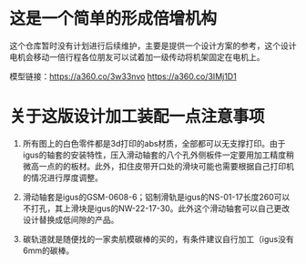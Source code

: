 # 这是一个简单的形成倍增机构

这个仓库暂时没有计划进行后续维护，主要是提供一个设计方案的参考，这个设计电机会移动一倍行程各位朋友可以试着加一级传动将机架固定在电机上。

模型链接：https://a360.co/3w33nvo
         https://a360.co/3IMj1D1
# 关于这版设计加工装配一点注意事项

1. 所有图上的白色零件都是3d打印的abs材质，全部都可以无支撑打印。由于igus的轴套的安装特性，压入滑动轴套的八个孔外侧板件一定要用加工精度稍微高一点的的板材。此外，扣住皮带开口处的滑块可能也需要根据自己打印机的情况进行厚度调整。

2. 滑动轴套是igus的GSM-0608-6；铝制滑轨是igus的NS-01-17长度260可以不打孔，其上滑块是igus的NW-22-17-30。此外这个滑动轴套可以自己更改设计替换成低间隙的产品。

3. 碳轨道就是随便找的一家卖航模碳棒的买的，有条件建议自行加工（igus没有6mm的碳棒。
